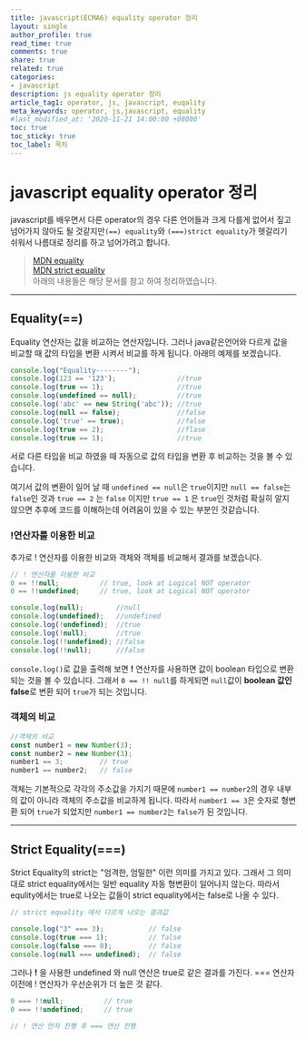 ```yaml
---
title: javascript(ECMA6) equality operator 정리
layout: single
author_profile: true
read_time: true
comments: true
share: true
related: true
categories:
- javascript
description: js equality operator 정리
article_tag1: operator, js, javascript, euqality
meta_keywords: operator, js,javascript, equality
#last_modified_at: '2020-11-21 14:00:00 +08000'
toc: true
toc_sticky: true
toc_label: 목차 
---
```

# javascript equality operator 정리

javascript를 배우면서 다른 operator의 경우 다른 언어들과 크게 다를게 없어서 짚고 넘어가지 않아도 될 것같지만`(==) equality`와 `(===)strict equality`가 헷갈리기 쉬워서 나름대로 정리를 하고 넘어가려고 합니다.

>[MDN equality](https://developer.mozilla.org/en-US/docs/Web/JavaScript/Reference/Operators/Equality)
<br>[MDN strict equality ](https://developer.mozilla.org/en-US/docs/Web/JavaScript/Reference/Operators/Strict_equality)
<br>아래의 내용들은 해당 문서를 참고 하여 정리하였습니다.

---
## Equality(==)
Equality 연산자는 값을 비교하는 연산자입니다. 그러나 java같은언어와 다르게 값을 비교할 때 값의 타입을 변환 시켜서 비교를 하게 됩니다. 아래의 예제를 보겠습니다.

```js
console.log("Equality--------");
console.log(123 == '123');               //true
console.log(true == 1);                  //true
console.log(undefined == null);          //true
console.log('abc' == new String('abc')); //true
console.log(null == false);              //false
console.log('true' == true);             //false
console.log(true == 2);                  //flase
console.log(true == 1);                  //true
```
서로 다른 타입을 비교 하였을 때 자동으로 값의 타입을 변환 후 비교하는 것을 볼 수 있습니다.

여기서 값의 변환이 일어 날 때 `undefined == null`은 `true`이지만 `null == false`는 `false`인 것과 `true == 2` 는 `false` 이지만 `true == 1` 은 `true`인 것처럼 확실히 알지 않으면 추후에 코드를 이해하는데 어려움이 있을 수 있는 부분인 것같습니다.

### !연산자를 이용한 비교
추가로 ! 연산자를 이용한 비교와 객체와 객체를 비교해서 결과를 보겠습니다. 
```js
// ! 연산자를 이용한 비교
0 == !!null;          // true, look at Logical NOT operator
0 == !!undefined;     // true, look at Logical NOT operator

console.log(null);        //null
console.log(undefined);   //undefined
console.log(!undefined);  //true
console.log(!null);       //true
console.log(!!undefined); //false
console.log(!!null);      //false
```
`console.log()`로 값을 출력해 보면 **!** 연산자를 사용하면 값이 boolean 타입으로 변환 되는 것을 볼 수 있습니다. 그래서 `0 == !! null`를 하게되면 `null`값이 **boolean 값인 false**로 변환 되어 `true`가 되는 것입니다. 

### 객체의 비교
```js
//객체의 비교
const number1 = new Number(3);
const number2 = new Number(3);
number1 == 3;         // true
number1 == number2;   // false
```
객체는 기본적으로 각각의 주소값을 가지기 때문에 `number1 == number2`의 경우 내부의 값이 아니라 객체의 주소값을 비교하게 됩니다. 따라서 `number1 == 3`은 숫자로 형변환 되어 `true`가 되었지만 `number1 == number2`는 `false`가 된 것입니다. 

---
## Strict Equality(===)
Strict Equality의 strict는 "엄격한, 엄밀한" 이런 의미를 가지고 있다. 그래서 그 의미대로 strict equality에서는 일반 equality 자동 형변환이 일어나지 않는다. 따라서 equlity에서는 true로 나오는 값들이 strict equality에서는  false로 나올 수 있다.

```js
// strict equality 에서 다르게 나오는 결과값

console.log("3" === 3);           // false
console.log(true === 1);          // false
console.log(false === 0);         // false
console.log(null === undefined);  // false
```

그러나 **!** 을 사용한 undefined 와 null 연산은 true로 같은 결과를 가진다. === 연산자 이전에 ! 연산자가 우선순위가 더 높은 것 같다.

```js
0 === !!null;          // true
0 === !!undefined;     // true 

// ! 연산 먼저 진행 후 === 연산 진행
```